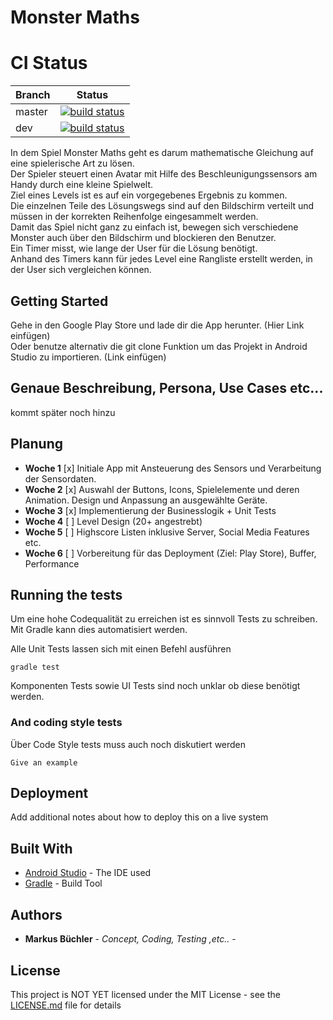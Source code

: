 # Monster Maths

# CI Status

| Branch      | Status |
| ----------- | ------ |
| master      | [![build status](https://gitlab.in.htwg-konstanz.de/mobile-ss18/mobile-ss18-13/badges/master/build.svg)](https://gitlab.in.htwg-konstanz.de/mobile-ss18/mobile-ss18-13/commits/master) |
| dev      | [![build status](https://gitlab.in.htwg-konstanz.de/mobile-ss18/mobile-ss18-13/badges/dev/build.svg)](https://gitlab.in.htwg-konstanz.de/mobile-ss18/mobile-ss18-13/commits/dev) |

In dem Spiel Monster Maths geht es darum mathematische Gleichung auf eine spielerische Art zu lösen.  
Der Spieler steuert einen Avatar mit Hilfe des Beschleunigungssensors am Handy durch eine kleine Spielwelt.  
Ziel eines Levels ist es auf ein vorgegebenes Ergebnis zu kommen.   
Die einzelnen Teile des Lösungswegs sind auf den Bildschirm verteilt und müssen in der korrekten Reihenfolge eingesammelt werden.   
Damit das Spiel nicht ganz zu einfach ist, bewegen sich verschiedene Monster auch über den Bildschirm und blockieren den Benutzer.   
Ein Timer misst, wie lange der User für die Lösung benötigt.   
Anhand des Timers kann für jedes Level eine Rangliste erstellt werden, in der User sich vergleichen können.  

## Getting Started
Gehe in den Google Play Store und lade dir die App herunter. (Hier Link einfügen)  
Oder benutze alternativ die git clone Funktion um das Projekt in Android Studio zu importieren. (Link einfügen)

## Genaue Beschreibung, Persona, Use Cases etc...
kommt später noch hinzu

## Planung
- __Woche 1__ [x] Initiale App mit Ansteuerung des Sensors und Verarbeitung der Sensordaten.
- __Woche 2__ [x] Auswahl der Buttons, Icons, Spielelemente und deren Animation. Design und Anpassung an ausgewählte Geräte. 
- __Woche 3__ [x] Implementierung der Businesslogik + Unit Tests 
- __Woche 4__ [ ] Level Design (20+ angestrebt) 
- __Woche 5__ [ ] Highscore Listen inklusive Server, Social Media Features etc.
- __Woche 6__ [ ] Vorbereitung für das Deployment (Ziel: Play Store), Buffer, Performance

## Running the tests

Um eine hohe Codequalität zu erreichen ist es sinnvoll Tests zu schreiben.  
Mit Gradle kann dies automatisiert werden.

Alle Unit Tests lassen sich mit einen Befehl ausführen

```
gradle test
```

Komponenten Tests sowie UI Tests sind noch unklar ob diese benötigt werden.

### And coding style tests

Über Code Style tests muss auch noch diskutiert werden

```
Give an example
```

## Deployment

Add additional notes about how to deploy this on a live system

## Built With

* [Android Studio](https://developer.android.com/studio/install) - The IDE used
* [Gradle](https://gradle.org) - Build Tool

## Authors

* **Markus Büchler** - *Concept, Coding, Testing ,etc..* -


## License

This project is NOT YET licensed under the MIT License - see the [LICENSE.md](LICENSE.md) file for details
